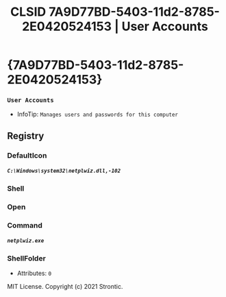 ﻿---
title: "CLSID 7A9D77BD-5403-11d2-8785-2E0420524153 | User Accounts"
excerpt: What is COM-Object CLSID 7A9D77BD-5403-11d2-8785-2E0420524153?
---

# {7A9D77BD-5403-11d2-8785-2E0420524153}

### `User Accounts`
* InfoTip: `Manages users and passwords for this computer`

## Registry


### DefaultIcon

##### `C:\Windows\system32\netplwiz.dll,-102`

### Shell


### Open


### Command

##### `netplwiz.exe`

### ShellFolder

* Attributes: `0`

MIT License. Copyright (c) 2021 Strontic.


